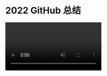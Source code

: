 # 2022 GitHub 总结

<video controls src="/blog-md/github-2022/video/dsy4567's GitHubUnwrapped.mp4"></video>
